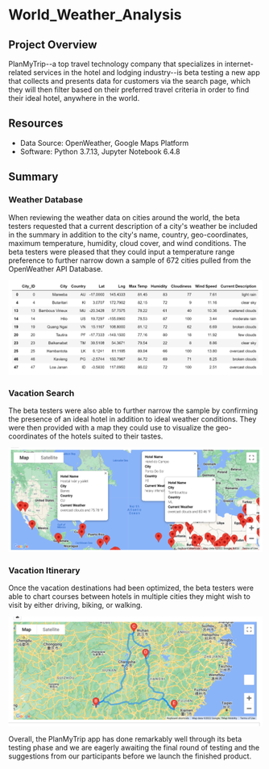 # World_Weather_Analysis
## Project Overview
PlanMyTrip--a top travel technology company that specializes in internet-related services in the hotel and lodging industry--is beta testing a new app that collects and presents data for customers via the search page, which they will then filter based on their preferred travel criteria in order to find their ideal hotel, anywhere in the world.
## Resources
- Data Source: OpenWeather, Google Maps Platform
- Software: Python 3.7.13, Jupyter Notebook 6.4.8
## Summary
### Weather Database
When reviewing the weather data on cities around the world, the beta testers requested that a current description of a city's weather be included in the summary in addition to the city's name, country, geo-coordinates, maximum temperature, humidity, cloud cover, and wind conditions. The beta testers were pleased that they could input a temperature range preference to further narrow down a sample of 672 cities pulled from the OpenWeather API Database.

![Preferred Cities](https://github.com/Jay-ni13/World_Weather_Analysis/blob/main/Vacation_Search/WeatherPy_preferred_cities.png)

### Vacation Search
The beta testers were also able to further narrow the sample by confirming the presence of an ideal hotel in addition to ideal weather conditions. They were then provided with a map they could use to visualize the geo-coordinates of the hotels suited to their tastes.

![Vacation Map](https://github.com/Jay-ni13/World_Weather_Analysis/blob/main/Vacation_Search/WeatherPy_vacation_map.png)

### Vacation Itinerary
Once the vacation destinations had been optimized, the beta testers were able to chart courses between hotels in multiple cities they might wish to visit by either driving, biking, or walking.

![Travel Map](https://github.com/Jay-ni13/World_Weather_Analysis/blob/main/Vacation_Itinerary/WeatherPy_travel_map.png)

Overall, the PlanMyTrip app has done remarkably well through its beta testing phase and we are eagerly awaiting the final round of testing and the suggestions from our participants before we launch the finished product.
